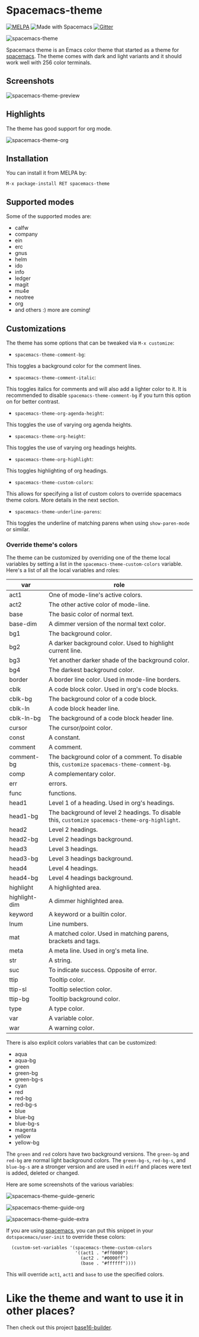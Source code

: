 # Spacemacs-theme

[![MELPA](http://melpa.org/packages/spacemacs-theme-badge.svg)](http://melpa.org/#/spacemacs-theme) ![Made with Spacemacs](https://cdn.rawgit.com/syl20bnr/spacemacs/442d025779da2f62fc86c2082703697714db6514/assets/spacemacs-badge.svg)
[![Gitter](https://badges.gitter.im/Join%20Chat.svg)](https://gitter.im/nashamri/spacemacs-theme?utm_source=badge&utm_medium=badge&utm_campaign=pr-badge&utm_content=badge)

![spacemacs-theme](img/spacemacs-theme.png)

Spacemacs theme is an Emacs color theme that started as a theme for [spacemacs](https://github.com/syl20bnr/spacemacs).
The theme comes with dark and light variants and it should work well with 256 color terminals.

## Screenshots

![spacemacs-theme-preview](img/preview.png)

## Highlights

The theme has good support for org mode.

![spacemacs-theme-org](img/org.png)

## Installation

You can install it from MELPA by:

```
M-x package-install RET spacemacs-theme
```

## Supported modes

Some of the supported modes are:

* calfw
* company
* ein
* erc
* gnus
* helm
* ido
* info
* ledger
* magit
* mu4e
* neotree
* org
* and others :) more are coming!

## Customizations

The theme has some options that can be tweaked via `M-x customize`:

* `spacemacs-theme-comment-bg`:

This toggles a background color for the comment lines.

* `spacemacs-theme-comment-italic`:

This toggles italics for comments and will also add a lighter color to it. It is recommended to disable `spacemacs-theme-comment-bg` if you turn this option on for better contrast.

* `spacemacs-theme-org-agenda-height`:

This toggles the use of varying org agenda heights.

* `spacemacs-theme-org-height`:

This toggles the use of varying org headings heights.

* `spacemacs-theme-org-highlight`:

This toggles highlighting of org headings.

* `spacemacs-theme-custom-colors`:

This allows for specifying a list of custom colors to override spacemacs theme colors. More details in the next section.

* `spacemacs-theme-underline-parens`:

This toggles the underline of matching parens when using `show-paren-mode` or similar.

### Override theme's colors

The theme can be customized by overriding one of the theme local variables by setting a list in the `spacemacs-theme-custom-colors` variable.
Here's a list of all the local variables and roles:

| var           | role                                                                                              |
|---------------|---------------------------------------------------------------------------------------------------|
| act1          | One of mode-line's active colors.                                                                 |
| act2          | The other active color of mode-line.                                                              |
| base          | The basic color of normal text.                                                                   |
| base-dim      | A dimmer version of the normal text color.                                                        |
| bg1           | The background color.                                                                             |
| bg2           | A darker background color. Used to highlight current line.                                        |
| bg3           | Yet another darker shade of the background color.                                                 |
| bg4           | The darkest background color.                                                                     |
| border        | A border line color. Used in mode-line borders.                                                   |
| cblk          | A code block color. Used in org's code blocks.                                                    |
| cblk-bg       | The background color of a code block.                                                             |
| cblk-ln       | A code block header line.                                                                         |
| cblk-ln-bg    | The background of a code block header line.                                                       |
| cursor        | The cursor/point color.                                                                           |
| const         | A constant.                                                                                       |
| comment       | A comment.                                                                                        |
| comment-bg    | The background color of a comment. To disable this, `customize` `spacemacs-theme-comment-bg`.     |
| comp          | A complementary color.                                                                            |
| err           | errors.                                                                                           |
| func          | functions.                                                                                        |
| head1         | Level 1 of a heading. Used in org's headings.                                                     |
| head1-bg      | The background of level 2 headings. To disable this, `customize` `spacemacs-theme-org-highlight`. |
| head2         | Level 2 headings.                                                                                 |
| head2-bg      | Level 2 headings background.                                                                      |
| head3         | Level 3 headings.                                                                                 |
| head3-bg      | Level 3 headings background.                                                                      |
| head4         | Level 4 headings.                                                                                 |
| head4-bg      | Level 4 headings background.                                                                      |
| highlight     | A highlighted area.                                                                               |
| highlight-dim | A dimmer highlighted area.                                                                        |
| keyword       | A keyword or a builtin color.                                                                     |
| lnum          | Line numbers.                                                                                     |
| mat           | A matched color. Used in matching parens, brackets and tags.                                      |
| meta          | A meta line. Used in org's meta line.                                                             |
| str           | A string.                                                                                         |
| suc           | To indicate success. Opposite of error.                                                           |
| ttip          | Tooltip color.                                                                                    |
| ttip-sl       | Tooltip selection color.                                                                          |
| ttip-bg       | Tooltip background color.                                                                         |
| type          | A type color.                                                                                     |
| var           | A variable color.                                                                                 |
| war           | A warning color.                                                                                  |


There is also explicit colors variables that can be customized:

* aqua
* aqua-bg
* green
* green-bg
* green-bg-s
* cyan
* red
* red-bg
* red-bg-s
* blue
* blue-bg
* blue-bg-s
* magenta
* yellow
* yellow-bg

The `green` and `red` colors have two background versions. The `green-bg` and  `red-bg` are normal light background colors.
The `green-bg-s`, `red-bg-s`, and `blue-bg-s` are a stronger version and are used in `ediff` and places were text is added, deleted or changed.

Here are some screenshots of the various variables:

![spacemacs-theme-guide-generic](img/guide-generic.png)

![spacemacs-theme-guide-org](img/guide-org.png)

![spacemacs-theme-guide-extra](img/guide-extra.png)

If you are using [spacemacs](https://github.com/syl20bnr/spacemacs), you can put this snippet in your `dotspacemacs/user-init` to override these colors:

```
  (custom-set-variables '(spacemacs-theme-custom-colors
                          '((act1 . "#ff0000")
                            (act2 . "#0000ff")
                            (base . "#ffffff"))))
```

This will override `act1`, `act1` and `base` to use the specified colors.

# Like the theme and want to use it in other places?

Then check out this project [base16-builder](https://github.com/auduchinok/base16-builder).
